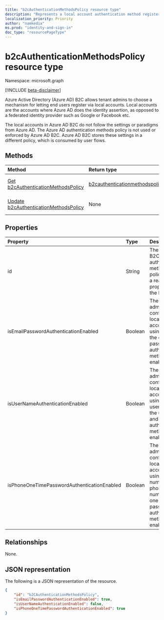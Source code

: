 ```yaml
---
title: "b2cAuthenticationMethodsPolicy resource type"
description: "Represents a local account authentication method registered to a user configured in an Azure Active Directory (Azure AD) B2C tenant."
localization_priority: Priority
author: "namkedia"
ms.prod: "identity-and-sign-in"
doc_type: "resourcePageType"
---
```


# b2cAuthenticationMethodsPolicy resource type

Namespace: microsoft.graph

[!INCLUDE [beta-disclaimer](../../includes/beta-disclaimer.md)]

Azure Active Directory (Azure AD) B2C allows tenant admins to choose a mechanism for letting end users register via local accounts. Local accounts are the accounts where Azure AD does the identity assertion, as opposed to a federated identity provider such as Google or Facebook etc.

The local accounts in Azure AD B2C do not follow the settings or paradigms from Azure AD. The Azure AD authentication methods policy is not used or enforced by Azure AD B2C. Azure AD B2C stores these settings in a different policy, which is consumed by user flows.

## Methods

| Method       | Return type | Description |
|:-------------|:------------|:------------|
| [Get b2cAuthenticationMethodsPolicy](../api/b2cauthenticationmethodspolicy-get.md) | [b2cauthenticationmethodspolicy](b2cauthenticationmethodspolicy.md) | Read the properties of a **b2cauthenticationmethodspolicy** object. |
| [Update b2cAuthenticationMethodsPolicy](../api/b2cauthenticationmethodspolicy-update.md) | None | Update the properties of a **b2cauthenticationmethodspolicy** objects. |

## Properties

| Property     | Type        | Description |
|:-------------|:------------|:------------|
|id|String|The id of the B2C authentication methods policy. This is a read only property and the key.|
|isEmailPasswordAuthenticationEnabled|Boolean|The tenant admin can configure local accounts using email if the email and password authentication method is enabled.|
|isUserNameAuthenticationEnabled|Boolean|The tenant admin can configure local accounts using username if the username and password authentication method is enabled.|
|isPhoneOneTimePasswordAuthenticationEnabled|Boolean|The tenant admin can configure local accounts using phone number if the phone number and one-time password authentication method is enabled.|

## Relationships

None.

## JSON representation

The following is a JSON representation of the resource.

<!-- {
  "blockType": "resource",
  "optionalProperties": [

  ],
  "@odata.type": "microsoft.graph.b2cAuthenticationMethodsPolicy",
  "keyProperty": "id"
}-->

```json
{
    "id": "b2CAuthenticationMethodsPolicy",
    "isEmailPasswordAuthenticationEnabled": true,
    "isUserNameAuthenticationEnabled": false,
    "isPhoneOneTimePasswordAuthenticationEnabled": true
}
```

<!-- uuid: 16cd6b66-4b1a-43a1-adaf-3a886856ed98
2019-02-04 14:57:30 UTC -->
<!-- {
  "type": "#page.annotation",
  "description": "b2cAuthenticationMethodsPolicy resource",
  "keywords": "",
  "section": "documentation",
  "tocPath": ""
}-->
